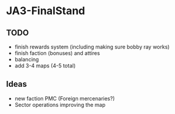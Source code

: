 # JA3-FinalStand

## TODO
- finish rewards system (including making sure bobby ray works)
- finish faction (bonuses) and attires
- balancing
- add 3-4 maps (4-5 total)

## Ideas

- new faction PMC (Foreign mercenaries?)
- Sector operations improving the map